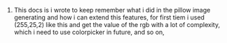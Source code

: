 1. This docs is i wrote to keep remember what i did in the pillow image generating and how i can extend this features, for first tiem i used (255,25,2) like this and get the value of the rgb with a lot of complexity, which i need to use colorpicker in future, and so on, 